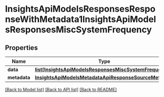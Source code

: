# InsightsApiModelsResponsesResponseWithMetadata1InsightsApiModelsResponsesMiscSystemFrequency

## Properties
Name | Type | Description | Notes
------------ | ------------- | ------------- | -------------
**data** | [**list[InsightsApiModelsResponsesMiscSystemFrequency]**](InsightsApiModelsResponsesMiscSystemFrequency.md) |  | [optional] 
**metadata** | [**InsightsApiModelsMetadataApiResponseSourceMetadata**](InsightsApiModelsMetadataApiResponseSourceMetadata.md) |  | [optional] 

[[Back to Model list]](../README.md#documentation-for-models) [[Back to API list]](../README.md#documentation-for-api-endpoints) [[Back to README]](../README.md)

